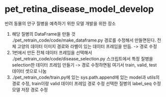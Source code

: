 # pet_retina_disease_model_develop

반려 동물의 안구 질병을 예측하기 위한 모델 개발을 위한 장소

1. 해당 질병의 DataFrame을 만들 것 ./pet_retrain_code/code/make_dataframe.py 경로를 수정해서 만들면된다. 전체 고양의 데이터 이미지 경로와 라벨이 있는 데이터 프레임을 만듬. -> 경로 수정
2. 1번에서 만든 전체 데이터 프레임을 선택해서 ./pet_retrain_code/code/disease_selection.py 스크립트에서 특정 질병을 selection한 데이터 프레임 만들기 -> 경로 수정하면됨
   여기서 train, valid, test 데이터 셋으로 나눔
3. ./pet_retrain_code/train.py에 있는 sys.path.append에 있는 model과 utils의 경로 수정, train이랑 valid 데이터 프레임 경로 수정 선택한 질병의 label_seq 수정 모델 저장 경로 수정


